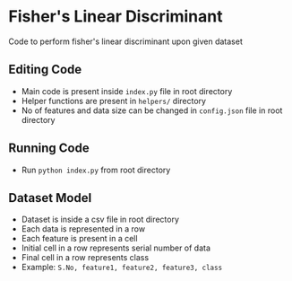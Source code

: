 # Fisher's Linear Discriminant

Code to perform fisher's linear discriminant upon given dataset

## Editing Code
* Main code is present inside `index.py` file in root directory
* Helper functions are present in `helpers/` directory
* No of features and data size can be changed in `config.json` file in root directory

## Running Code
* Run `python index.py` from root directory

## Dataset Model
* Dataset is inside a csv file in root directory
* Each data is represented in a row
* Each feature is present in a cell
* Initial cell in a row represents serial number of data
* Final cell in a row represents class
* Example: `S.No, feature1, feature2, feature3, class`
